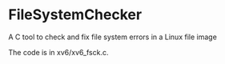 # FileSystemChecker
A C tool to check and fix file system errors in a Linux file image

The code is in xv6/xv6_fsck.c. 
